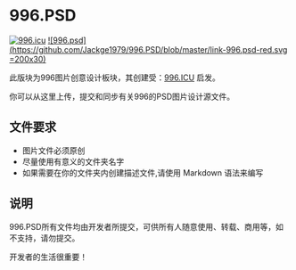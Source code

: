 # 996.PSD

[![996.icu](https://img.shields.io/badge/link-996.icu-red.svg)](https://996.icu) [![996.psd](https://github.com/Jackge1979/996.PSD/blob/master/link-996.psd-red.svg =200x30)](https://github.com/Jackge1979/996.PSD) 

此版块为996图片创意设计板块，其创建受：[996.ICU](https://github.com/996icu/996.ICU) 启发。

你可以从这里上传，提交和同步有关996的PSD图片设计源文件。

## 文件要求

* 图片文件必须原创
* 尽量使用有意义的文件夹名字
* 如果需要在你的文件夹内创建描述文件,请使用 Markdown 语法来编写

## 说明

996.PSD所有文件均由开发者所提交，可供所有人随意使用、转载、商用等，如不支持，请勿提交。


开发者的生活很重要！
